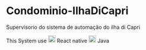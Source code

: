 # Condominio-IlhaDiCapri
Supervisorio do sistema de automação do ilha di Capri

This System use 
<img src="https://reactnative.dev/img/header_logo.svg" width="20" height="20"> React native
<img src="https://img3.gratispng.com/dy/ea7c23659b23d7ab11070c574862a441/L0KzQYm3WMA2N6h9iJH0aYP2gLBuTfxwb5CygtNBYT31hbB7if1mNZZzjtt7b37wdbB7TgBzd5h3ed92aX7qPb3ojvd2aZhqRdxqdnGwhcXwjL1kd59ojeR7ZX73fbFrifZqa5J5gdH3ZYjmdcH7if9vNfSbhdd7LUXlRoi9VvFjPZVneaQALke0QIG4V8AzOWY4S6c5M0G3R4SBU8kveJ9s/kisspng-logo-java-runtime-environment-programming-language-java-util-concurrentmodificationexception-%C3%96mer-5b6766ab5dba25.7100170215335031473839.png" width="20" height="20"> Java
